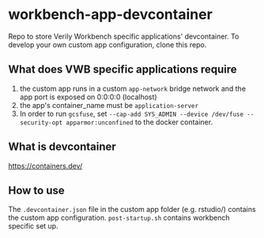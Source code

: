 # workbench-app-devcontainer

Repo to store Verily Workbench specific applications' devcontainer. To develop your own custom app configuration, clone this repo.

## What does VWB specific applications require

1. the custom app runs in a custom `app-network` bridge network and the app port is exposed on 0:0:0:0 (localhost)
2. the app's container_name must be `application-server`
3. In order to run `gcsfuse`, set `--cap-add SYS_ADMIN --device /dev/fuse --security-opt apparmor:unconfined` to the docker container.

## What is devcontainer

https://containers.dev/

## How to use

The `.devcontainer.json` file in the custom app folder (e.g. rstudio/) contains the custom app configuration.
`post-startup.sh` contains workbench specific set up.
